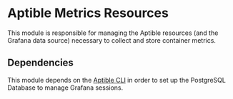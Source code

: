 # Aptible Metrics Resources

This module is responsible for managing the Aptible resources (and the Grafana
data source) necessary to collect and store container metrics.

## Dependencies

This module depends on the
[Aptible CLI](https://deploy-docs.aptible.com/docs/cli) in order to set up the
PostgreSQL Database to manage Grafana sessions.
